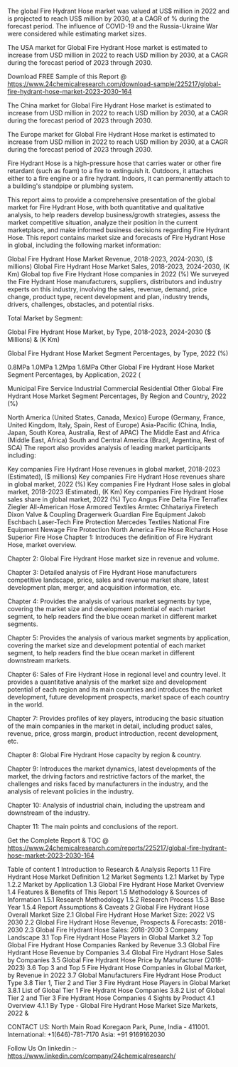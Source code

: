 The global Fire Hydrant Hose market was valued at US$ million in 2022 and is projected to reach US$ million by 2030, at a CAGR of % during the forecast period. The influence of COVID-19 and the Russia-Ukraine War were considered while estimating market sizes.

The USA market for Global Fire Hydrant Hose  market is estimated to increase from USD million in 2022 to reach USD million by 2030, at a CAGR during the forecast period of 2023 through 2030.

Download FREE Sample of this Report @ https://www.24chemicalresearch.com/download-sample/225217/global-fire-hydrant-hose-market-2023-2030-164

The China market for Global Fire Hydrant Hose  market is estimated to increase from USD million in 2022 to reach USD million by 2030, at a CAGR during the forecast period of 2023 through 2030.

The Europe market for Global Fire Hydrant Hose  market is estimated to increase from USD million in 2022 to reach USD million by 2030, at a CAGR during the forecast period of 2023 through 2030.

Fire Hydrant Hose is a high-pressure hose that carries water or other fire retardant (such as foam) to a fire to extinguish it. Outdoors, it attaches either to a fire engine or a fire hydrant. Indoors, it can permanently attach to a building's standpipe or plumbing system.

This report aims to provide a comprehensive presentation of the global market for Fire Hydrant Hose, with both quantitative and qualitative analysis, to help readers develop business/growth strategies, assess the market competitive situation, analyze their position in the current marketplace, and make informed business decisions regarding Fire Hydrant Hose. This report contains market size and forecasts of Fire Hydrant Hose in global, including the following market information:

Global Fire Hydrant Hose Market Revenue, 2018-2023, 2024-2030, ($ millions)
Global Fire Hydrant Hose Market Sales, 2018-2023, 2024-2030, (K Km)
Global top five Fire Hydrant Hose companies in 2022 (%)
We surveyed the Fire Hydrant Hose manufacturers, suppliers, distributors and industry experts on this industry, involving the sales, revenue, demand, price change, product type, recent development and plan, industry trends, drivers, challenges, obstacles, and potential risks.

Total Market by Segment:

Global Fire Hydrant Hose Market, by Type, 2018-2023, 2024-2030 ($ Millions) & (K Km)

Global Fire Hydrant Hose Market Segment Percentages, by Type, 2022 (%)

0.8MPa
1.0MPa
1.2Mpa
1.6MPa
Other
Global Fire Hydrant Hose Market Segment Percentages, by Application, 2022 (

Municipal Fire Service
Industrial
Commercial
Residential
Other
Global Fire Hydrant Hose Market Segment Percentages, By Region and Country, 2022 (%)

North America (United States, Canada, Mexico)
Europe (Germany, France, United Kingdom, Italy, Spain, Rest of Europe)
Asia-Pacific (China, India, Japan, South Korea, Australia, Rest of APAC)
The Middle East and Africa (Middle East, Africa)
South and Central America (Brazil, Argentina, Rest of SCA)
The report also provides analysis of leading market participants including:

Key companies Fire Hydrant Hose revenues in global market, 2018-2023 (Estimated), ($ millions)
Key companies Fire Hydrant Hose revenues share in global market, 2022 (%)
Key companies Fire Hydrant Hose sales in global market, 2018-2023 (Estimated), (K Km)
Key companies Fire Hydrant Hose sales share in global market, 2022 (%)
Tyco
Angus Fire
Delta Fire
Terraflex
Ziegler
All-American Hose
Armored Textiles
Armtec
Chhatariya Firetech
Dixon Valve & Coupling
Dragerwerk
Guardian Fire Equipment
Jakob Eschbach
Laser-Tech Fire Protection
Mercedes Textiles
National Fire Equipment
Newage Fire Protection
North America Fire Hose
Richards Hose
Superior Fire Hose
Chapter 1: Introduces the definition of Fire Hydrant Hose, market overview.

Chapter 2: Global Fire Hydrant Hose market size in revenue and volume.

Chapter 3: Detailed analysis of Fire Hydrant Hose manufacturers competitive landscape, price, sales and revenue market share, latest development plan, merger, and acquisition information, etc.

Chapter 4: Provides the analysis of various market segments by type, covering the market size and development potential of each market segment, to help readers find the blue ocean market in different market segments.

Chapter 5: Provides the analysis of various market segments by application, covering the market size and development potential of each market segment, to help readers find the blue ocean market in different downstream markets.

Chapter 6: Sales of Fire Hydrant Hose in regional level and country level. It provides a quantitative analysis of the market size and development potential of each region and its main countries and introduces the market development, future development prospects, market space of each country in the world.

Chapter 7: Provides profiles of key players, introducing the basic situation of the main companies in the market in detail, including product sales, revenue, price, gross margin, product introduction, recent development, etc.

Chapter 8: Global Fire Hydrant Hose capacity by region & country.

Chapter 9: Introduces the market dynamics, latest developments of the market, the driving factors and restrictive factors of the market, the challenges and risks faced by manufacturers in the industry, and the analysis of relevant policies in the industry.

Chapter 10: Analysis of industrial chain, including the upstream and downstream of the industry.

Chapter 11: The main points and conclusions of the report.

Get the Complete Report & TOC @ https://www.24chemicalresearch.com/reports/225217/global-fire-hydrant-hose-market-2023-2030-164

Table of content
1 Introduction to Research & Analysis Reports
1.1 Fire Hydrant Hose Market Definition
1.2 Market Segments
1.2.1 Market by Type
1.2.2 Market by Application
1.3 Global Fire Hydrant Hose Market Overview
1.4 Features & Benefits of This Report
1.5 Methodology & Sources of Information
1.5.1 Research Methodology
1.5.2 Research Process
1.5.3 Base Year
1.5.4 Report Assumptions & Caveats
2 Global Fire Hydrant Hose Overall Market Size
2.1 Global Fire Hydrant Hose Market Size: 2022 VS 2030
2.2 Global Fire Hydrant Hose Revenue, Prospects & Forecasts: 2018-2030
2.3 Global Fire Hydrant Hose Sales: 2018-2030
3 Company Landscape
3.1 Top Fire Hydrant Hose Players in Global Market
3.2 Top Global Fire Hydrant Hose Companies Ranked by Revenue
3.3 Global Fire Hydrant Hose Revenue by Companies
3.4 Global Fire Hydrant Hose Sales by Companies
3.5 Global Fire Hydrant Hose Price by Manufacturer (2018-2023)
3.6 Top 3 and Top 5 Fire Hydrant Hose Companies in Global Market, by Revenue in 2022
3.7 Global Manufacturers Fire Hydrant Hose Product Type
3.8 Tier 1, Tier 2 and Tier 3 Fire Hydrant Hose Players in Global Market
3.8.1 List of Global Tier 1 Fire Hydrant Hose Companies
3.8.2 List of Global Tier 2 and Tier 3 Fire Hydrant Hose Companies
4 Sights by Product
4.1 Overview
4.1.1 By Type - Global Fire Hydrant Hose Market Size Markets, 2022 &

CONTACT US:
North Main Road Koregaon Park, Pune, India - 411001.
International: +1(646)-781-7170
Asia: +91 9169162030

Follow Us On linkedin :- https://www.linkedin.com/company/24chemicalresearch/
